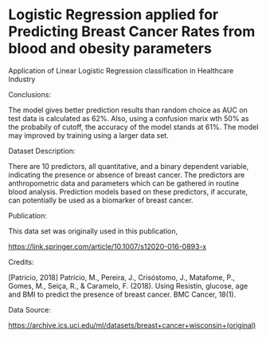 # Logistic Regression applied for Predicting Breast Cancer Rates from blood and obesity parameters
Application of Linear Logistic Regression classification in Healthcare Industry

Conclusions: 

The model gives better prediction results than random choice as AUC on test data is calculated as 62%. Also, using a confusion marix wth 50% as the probabily of cutoff, the accuracy of the model stands at 61%. The model may improved by training using a larger data set.

Dataset Description: 

There are 10 predictors, all quantitative, and a binary dependent variable, indicating the presence or absence of breast cancer. The predictors are anthropometric data and parameters which can be gathered in routine blood analysis. Prediction models based on these predictors, if accurate, can potentially be used as a biomarker of breast cancer.

Publication: 

This data set was originally used in this publication, 

https://link.springer.com/article/10.1007/s12020-016-0893-x

Credits: 

[Patricio, 2018] Patrício, M., Pereira, J., Crisóstomo, J., Matafome, P., Gomes, M., Seiça, R., & Caramelo, F. (2018). Using Resistin, glucose, age and BMI to predict the presence of breast cancer. BMC Cancer, 18(1).

Data Source: 

https://archive.ics.uci.edu/ml/datasets/breast+cancer+wisconsin+(original)
